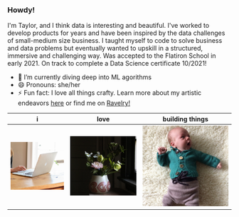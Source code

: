 ### Howdy!
I'm Taylor, and I think data is interesting and beautiful. I've worked to develop products for years and have been inspired by the data challenges of small-medium size business. I taught myself to code to solve business and data problems but eventually wanted to upskill in a structured, immersive and challenging way. Was accepted to the Flatiron School in early 2021. On track to complete a Data Science certificate 10/2021!

- 🌱 I’m currently diving deep into ML agorithms
- 😄 Pronouns: she/her
- ⚡ Fun fact: I love all things crafty. Learn more about my artistic endeavors [here](https://halemade.com/) or find me on [Ravelry!](https://www.ravelry.com/people/halemade)

| i | love | building things |
| ------------- | ------------- | ------------- |
| ![all labels](./images/code.png)   | ![welt](./images/ceramics.png)   | ![deck](./images/knitting.png)   |





<!--
**halemade/halemade** is a ✨ _special_ ✨ repository because its `README.md` (this file) appears on your GitHub profile.

Here are some ideas to get you started:

- 🔭 I’m currently working on ...
- 🌱 I’m currently learning ...
- 👯 I’m looking to collaborate on ...
- 🤔 I’m looking for help with ...
- 💬 Ask me about ...
- 📫 How to reach me: ...
- 😄 Pronouns: she/her
- ⚡ Fun fact: ...
-->
